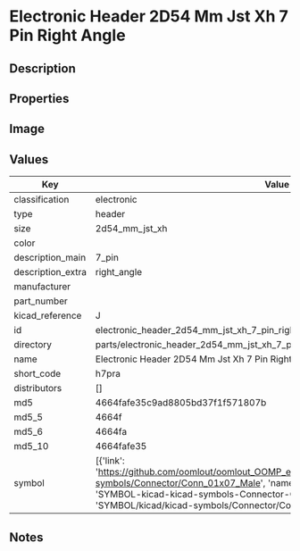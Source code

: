 # Electronic Header 2D54 Mm Jst Xh 7 Pin Right Angle

## Description

## Properties


## Image


## Values

| Key | Value |
| --- | --- |
| classification | electronic |
| type | header |
| size | 2d54_mm_jst_xh |
| color |  |
| description_main | 7_pin |
| description_extra | right_angle |
| manufacturer |  |
| part_number |  |
| kicad_reference | J |
| id | electronic_header_2d54_mm_jst_xh_7_pin_right_angle |
| directory | parts/electronic_header_2d54_mm_jst_xh_7_pin_right_angle |
| name | Electronic Header 2D54 Mm Jst Xh 7 Pin Right Angle |
| short_code | h7pra |
| distributors | [] |
| md5 | 4664fafe35c9ad8805bd37f1f571807b |
| md5_5 | 4664f |
| md5_6 | 4664fa |
| md5_10 | 4664fafe35 |
| symbol | [{'link': 'https://github.com/oomlout/oomlout_OOMP_eda_V2/tree/main/SYMBOL/kicad/kicad-symbols/Connector/Conn_01x07_Male', 'name': 'Connector : Conn_01x07_Male', 'id': 'SYMBOL-kicad-kicad-symbols-Connector-Conn_01x07_Male', 'directory': 'SYMBOL/kicad/kicad-symbols/Connector/Conn_01x07_Male/'}] |

## Notes

